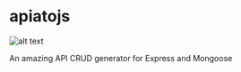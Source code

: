 # apiatojs

![alt text](https://github.com/leganux/apiatojs/blob/main/apiato.jpg?raw=true)


An amazing  API CRUD generator for Express and Mongoose
